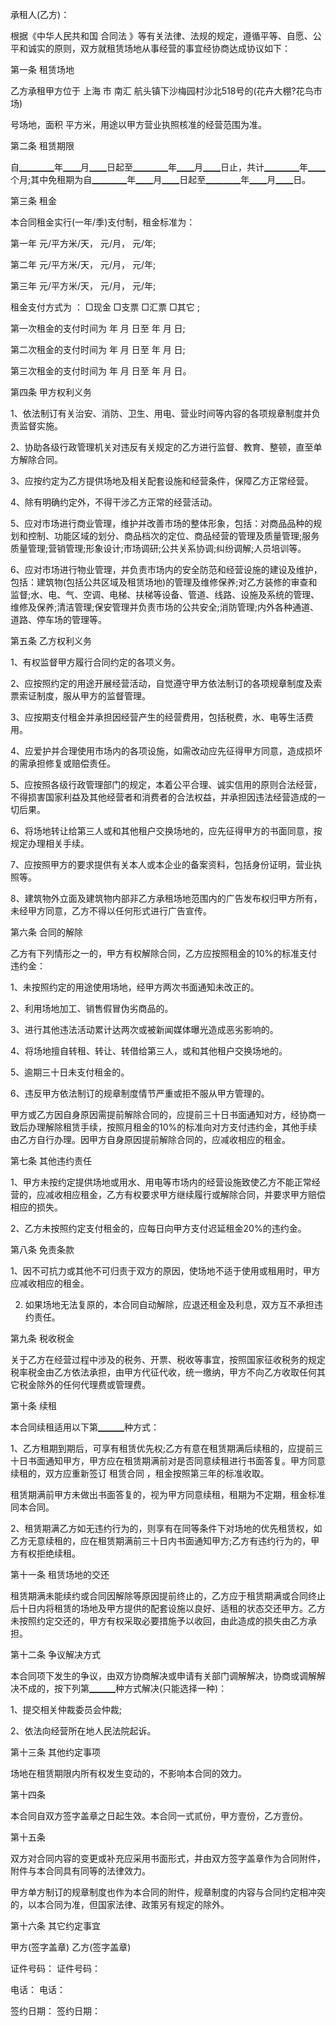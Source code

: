 
 


承租人(乙方)：


根据《中华人民共和国
合同法
》等有关法律、法规的规定，遵循平等、自愿、公平和诚实的原则，双方就租赁场地从事经营的事宜经协商达成协议如下：


第一条 租赁场地


乙方承租甲方位于
上海
市
南汇
航头镇下沙梅园村沙北518号的(花卉大棚?花鸟市场)


号场地，面积 平方米，用途以甲方营业执照核准的经营范围为准。


第二条 租赁期限


自▁▁▁▁年▁▁月▁▁日起至▁▁▁▁年▁▁月▁▁日止，共计▁▁▁▁年▁▁个月;其中免租期为自▁▁▁▁年▁▁月▁▁日起至▁▁▁▁年▁▁月▁▁日。


第三条 租金


本合同租金实行(一年/季)支付制，租金标准为：


第一年 元/平方米/天， 元/月， 元/年;


第二年 元/平方米/天， 元/月， 元/年;


第三年 元/平方米/天， 元/月， 元/年;


租金支付方式为 ： □现金 □支票 □汇票 □其它 ;


第一次租金的支付时间为 年 月 日至 年 月 日;


第二次租金的支付时间为 年 月 日至 年 月 日;


第三次租金的支付时间为 年 月 日至 年 月 日。


第四条 甲方权利义务


1、依法制订有关治安、消防、卫生、用电、营业时间等内容的各项规章制度并负责监督实施。


2、协助各级行政管理机关对违反有关规定的乙方进行监督、教育、整顿，直至单方解除合同。


3、应按约定为乙方提供场地及相关配套设施和经营条件，保障乙方正常经营。


4、除有明确约定外，不得干涉乙方正常的经营活动。


5、应对市场进行商业管理，维护并改善市场的整体形象，包括：对商品品种的规划和控制、功能区域的划分、商品档次的定位、商品经营的管理及质量管理;服务质量管理;营销管理;形象设计;市场调研;公共关系协调;纠纷调解;人员培训等。


6、应对市场进行物业管理，并负责市场内的安全防范和经营设施的建设及维护，包括：建筑物(包括公共区域及租赁场地)的管理及维修保养;对乙方装修的审查和监督;水、电、气、空调、电梯、扶梯等设备、管道、线路、设施及系统的管理、维修及保养;清洁管理;保安管理并负责市场的公共安全;消防管理;内外各种通道、道路、停车场的管理等。


第五条 乙方权利义务


1、有权监督甲方履行合同约定的各项义务。


2、应按照约定的用途开展经营活动，自觉遵守甲方依法制订的各项规章制度及索票索证制度，服从甲方的监督管理。


3、应按期支付租金并承担因经营产生的经营费用，包括税费，水、电等生活费用。


4、应爱护并合理使用市场内的各项设施，如需改动应先征得甲方同意，造成损坏的需承担修复或赔偿责任。


5、应按照各级行政管理部门的规定，本着公平合理、诚实信用的原则合法经营，不得损害国家利益及其他经营者和消费者的合法权益，并承担因违法经营造成的一切后果。


6、将场地转让给第三人或和其他租户交换场地的，应先征得甲方的书面同意，按规定办理相关手续。


7、应按照甲方的要求提供有关本人或本企业的备案资料，包括身份证明，营业执照等。


8、建筑物外立面及建筑物内部非乙方承租场地范围内的广告发布权归甲方所有，未经甲方同意，乙方不得以任何形式进行广告宣传。


第六条 合同的解除


乙方有下列情形之一的，甲方有权解除合同，乙方应按照租金的10%的标准支付违约金：


1、未按照约定的用途使用场地，经甲方两次书面通知未改正的。


2、利用场地加工、销售假冒伪劣商品的。


3、进行其他违法活动累计达两次或被新闻媒体曝光造成恶劣影响的。


4、将场地擅自转租、转让、转借给第三人，或和其他租户交换场地的。


5、逾期三十日未支付租金的。


6、违反甲方依法制订的规章制度情节严重或拒不服从甲方管理的。


甲方或乙方因自身原因需提前解除合同的，应提前三十日书面通知对方，经协商一致后办理解除租赁手续，按照月租金的10%的标准向对方支付违约金，其他手续由乙方自行办理。因甲方自身原因提前解除合同的，应减收相应的租金。


第七条 其他违约责任


1、甲方未按约定提供场地或用水、用电等市场内的经营设施致使乙方不能正常经营的，应减收相应租金，乙方有权要求甲方继续履行或解除合同，并要求甲方赔偿相应的损失。


2、乙方未按照约定支付租金的，应每日向甲方支付迟延租金20%的违约金。


第八条 免责条款


1、因不可抗力或其他不可归责于双方的原因，使场地不适于使用或租用时，甲方应减收相应的租金。


2. 如果场地无法复原的，本合同自动解除，应退还租金及利息，双方互不承担违约责任。


第九条 税收税金


关于乙方在经营过程中涉及的税务、开票、税收等事宜，按照国家征收税务的规定税率税金由乙方依法承担，由甲方代征代收，统一缴纳，甲方不向乙方收取任何其它税金除外的任何代理费或管理费。


第十条 续租


本合同续租适用以下第▁▁▁种方式：


1、乙方租期到期后，可享有租赁优先权;乙方有意在租赁期满后续租的，应提前三十日书面通知甲方，甲方应在租赁期满前对是否同意续租进行书面答复。甲方同意续租的，双方应重新签订
租赁合同
，租金按照第三年的标准收取。


租赁期满前甲方未做出书面答复的，视为甲方同意续租，租期为不定期，租金标准同本合同。


2、租赁期满乙方如无违约行为的，则享有在同等条件下对场地的优先租赁权，如乙方无意续租的，应在租赁期满前三十日内书面通知甲方;乙方有违约行为的，甲方有权拒绝续租。


第十一条 租赁场地的交还


租赁期满未能续约或合同因解除等原因提前终止的，乙方应于租赁期满或合同终止后十日内将租赁的场地及甲方提供的配套设施以良好、适租的状态交还甲方。乙方未按照约定交还的，甲方有权采取必要措施予以收回，由此造成的损失由乙方承担。


第十二条 争议解决方式


本合同项下发生的争议，由双方协商解决或申请有关部门调解解决，协商或调解解决不成的，按下列第▁▁▁种方式解决(只能选择一种)：


1、提交相关仲裁委员会仲裁;


2、依法向经营所在地人民法院起诉。


第十三条 其他约定事项


场地在租赁期限内所有权发生变动的，不影响本合同的效力。


第十四条


本合同自双方签字盖章之日起生效。本合同一式贰份，甲方壹份，乙方壹份。


第十五条


双方对合同内容的变更或补充应采用书面形式，并由双方签字盖章作为合同附件，附件与本合同具有同等的法律效力。


甲方单方制订的规章制度也作为本合同的附件，规章制度的内容与合同约定相冲突的，以本合同为准，但国家法律、政策另有规定的除外。


第十六条 其它约定事宜


甲方(签字盖章)           乙方(签字盖章)


证件号码：                 证件号码：


电话：                        电话：


签约日期：                 签约日期：
 


 

 
 
 
 
 
  


  
 

  


  


  
 
 
 
 

